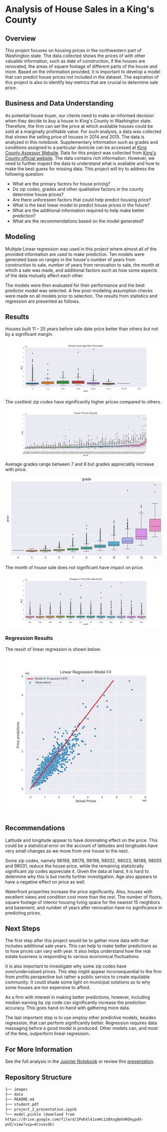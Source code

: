 # Analysis of House Sales in a King's County

## Overview

This project focuses on housing prices in the northwestern part of Washington state. The data collected shows the prices of with other valuable information, such as date of construction, if the houses are renovated, the areas of square footage of different parts of the house and more. Based on the information provided, it is important to develop a model that can predict house prices not included in the dataset. The aspiration of this project is also to identify key metrics that are crucial to determine sale price. 

## Business and Data Understanding 

As potential house buyer, our clients need to make an informed decision when they decide to buy a house in King's County in Washington state. Therefore, the firm can set the price at which available houses could be sold at a marginally profitable value. For such analysis, a data was collected that shows the selling price of houses in 2014 and 2015. The data is analyzed in this notebook. Supplementary information such as grades and conditions assigned to a particular domicile can be accessed at [King County Assessor Website](https://info.kingcounty.gov/assessor/esales/Glossary.aspx?type=r). Data for this project was collected from [King's County official website](https://info.kingcounty.gov). The data contains rich information. However, we need to further inspect the data to understand what is available and how to make the best guess for missing data. This project will try to address the following question: 

- What are the primary factors for house pricing?
- Do zip codes, grades and other qualitative factors in the county determine house prices? 
- Are there unforeseen factors that could help predict housing price? 
- What is the best linear model to predict house prices in the future?
- What are the additional information required to help make better prediction?
- What are the recommendations based on the model generated? 


## Modeling

Multiple Linear regression was used in this project where almost all of the provided information are used to make prediction. Ten models were generated base on ranges in the house's number of years from construction to sale, number of years from renovation to sale, the month at which a sale was made, and additional factors such as how some aspects of the data mutually affect each other. 

The models were then evaluated for their performance and the best predictor model was selected. A few post-modeling assumption checks were made on all models prior to selection. The results from statistics and regression are presented as follows. 

## Results

Houses built 11 – 25 years before sale date price better than others but not by a significant margin. 

![renovation_age_bin](./images/renovation_age_bin.png)

The costliest zip codes have significantly higher prices compared to others. 

![price_by_zipcode](./images/price_by_zipcode.png)

Average grades range between 7 and 8 but grades appreciably increase with price.

![price_by_grade](./images/price_by_grade.png)

The month of house sale does not significant have impact on price. 

![price_by_month](./images/price_by_month.png)


### Regression Results 

The result of linear regression is shown below.

![final_model](./images/final_model.png)

## Recommendations

Latitude and longitude appear to have dominating effect on the price. This could be a statistical error on the account of latitudes and longitudes have very small changes as we move from one house to the next.  

Some zip codes, namely 98168, 98178, 98198, 98032, 98023, 98188, 98055 and 98031, reduce the house price, while the remaining statistically significant zip codes appreciate it. Given the data at hand, it is hard to determine why this is but merits further investigation. Age also appears to have a negative effect on price as well. 

Waterfront properties increase the price significantly. Also, houses with excellent views and condition cost more than the rest. The number of floors, square footage of interior housing living space for the nearest 15 neighbors and basement, and number of years after renovation have no significance in predicting prices.

## Next Steps

The first step after this project would be to gather more data with that includes additional sale years. This can help to make better predictions as to how prices can vary with year. It also helps understand how the real estate business is responding to various economical fluctuations. 

It is also important to investigate why some zip codes have over/undervalued prices. This step might appear inconsequential to the firm from profits perspective but rather a public service to create equitable community. It could shade some light on municipal solutions as to why some houses are too expensive to afford.

As a firm with interest in making better predictions, however, including median earning by zip code can significantly increase the prediction accuracy. This goes hand-in-hand with gathering more data. 

The last important step is to use employ other predictive models, besides regression, that can perform significantly better. Regression requires data massaging before a good model is produced. Other models can, and most of the time, outperform linear regression.

## For More Information

See the full analysis in the [Jupyter Notebook](./student.ipynb) or review this [presentation](./project_2_presentation.pdf).

## Repository Structure

```
├── images
├── data
├── README.md
├── student.pdf
├── project_2_presentation.ipynb
└── model.pickle (download from https://drive.google.com/file/d/1PwhXl41smHc1z8XxgQeh96DkypdX-pUZ/view?usp=drivesdk)
